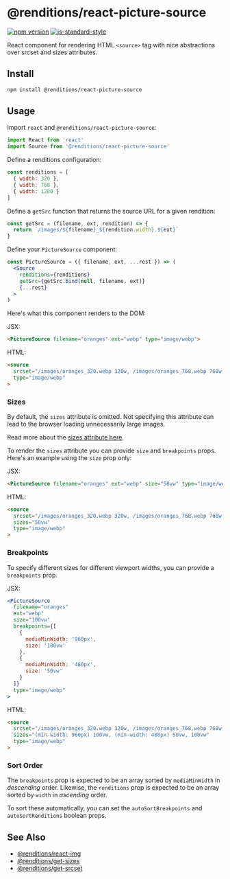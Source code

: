 # @renditions/react-picture-source

[![npm version](https://img.shields.io/npm/v/@renditions/react-picture-source.svg?style=flat-square)](https://www.npmjs.com/package/@renditions/react-picture-source) [![js-standard-style](https://img.shields.io/badge/code%20style-standard-brightgreen.svg?style=flat-square)](https://github.com/feross/standard)

React component for rendering HTML `<source>` tag with nice abstractions over srcset and sizes attributes.

## Install

```sh
npm install @renditions/react-picture-source
```

## Usage

Import `react` and `@renditions/react-picture-source`:

```jsx
import React from 'react'
import Source from '@renditions/react-picture-source'
```

Define a renditions configuration:

```jsx
const renditions = [
  { width: 320 },
  { width: 768 },
  { width: 1280 }
]
```

Define a `getSrc` function that returns the source URL for a given rendition:

```jsx
const getSrc = (filename, ext, rendition) => {
  return `/images/${filename}_${rendition.width}.${ext}`
}
```

Define your `PictureSource` component:

```jsx
const PictureSource = ({ filename, ext, ...rest }) => (
  <Source
    renditions={renditions}
    getSrc={getSrc.bind(null, filename, ext)}
    {...rest}
  >
)
```

Here's what this component renders to the DOM:

JSX:

```html
<PictureSource filename="oranges" ext="webp" type="image/webp">
```

HTML:

```html
<source
  srcset="/images/oranges_320.webp 320w, /images/oranges_768.webp 768w, /images/oranges_1280.webp 1280w"
  type="image/webp"
>
```

### Sizes

By default, the `sizes` attribute is omitted. Not specifying this attribute can lead to the browser loading unnecessarily large images.

Read more about the [sizes attribute here](https://devdocs.io/html/element/source).

To render the `sizes` attribute you can provide `size` and `breakpoints` props. Here's an example using the `size` prop only:

JSX:

```html
<PictureSource filename="oranges" ext="webp" size="50vw" type="image/webp">
```

HTML:

```html
<source
  srcset="/images/oranges_320.webp 320w, /images/oranges_768.webp 768w, /images/oranges_1280.webp 1280w"
  sizes="50vw"
  type="image/webp"
>
```

### Breakpoints

To specify different sizes for different viewport widths, you can provide a `breakpoints` prop.

JSX:

```jsx
<PictureSource
  filename="oranges"
  ext="webp"
  size="100vw"
  breakpoints={[
    {
      mediaMinWidth: '960px',
      size: '100vw'
    },
    {
      mediaMinWidth: '480px',
      size: '50vw'
    }
  ]}
  type="image/webp"
>
```

HTML:

```html
<source
  srcset="/images/oranges_320.webp 320w, /images/oranges_768.webp 768w, /images/oranges_1280.webp 1280w"
  sizes="(min-width: 960px) 100vw, (min-width: 480px) 50vw, 100vw"
  type="image/webp"
>
```

### Sort Order

The `breakpoints` prop is expected to be an array sorted by `mediaMinWidth` in _descending_ order. Likewise, the `renditions` prop is expected to be an array sorted by `width` in _ascending_ order.

To sort these automatically, you can set the `autoSortBreakpoints` and `autoSortRenditions` boolean props.

## See Also

* [@renditions/react-img](https://github.com/stefee/renditions/tree/main/packages/react-img)
* [@renditions/get-sizes](https://github.com/stefee/renditions/tree/main/packages/get-sizes)
* [@renditions/get-srcset](https://github.com/stefee/renditions/tree/main/packages/get-srcset)
